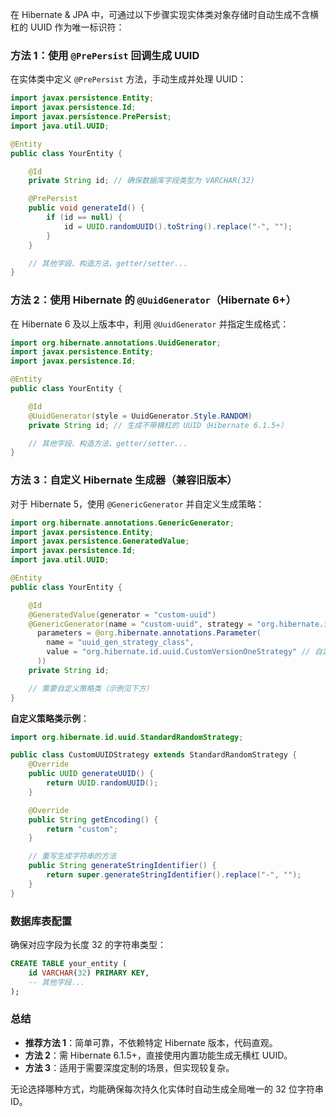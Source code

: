 在 Hibernate & JPA 中，可通过以下步骤实现实体类对象存储时自动生成不含横杠的 UUID 作为唯一标识符：

### 方法 1：使用 `@PrePersist` 回调生成 UUID
在实体类中定义 `@PrePersist` 方法，手动生成并处理 UUID：

```java
import javax.persistence.Entity;
import javax.persistence.Id;
import javax.persistence.PrePersist;
import java.util.UUID;

@Entity
public class YourEntity {

    @Id
    private String id; // 确保数据库字段类型为 VARCHAR(32)

    @PrePersist
    public void generateId() {
        if (id == null) {
            id = UUID.randomUUID().toString().replace("-", "");
        }
    }

    // 其他字段、构造方法、getter/setter...
}
```

### 方法 2：使用 Hibernate 的 `@UuidGenerator`（Hibernate 6+）
在 Hibernate 6 及以上版本中，利用 `@UuidGenerator` 并指定生成格式：

```java
import org.hibernate.annotations.UuidGenerator;
import javax.persistence.Entity;
import javax.persistence.Id;

@Entity
public class YourEntity {

    @Id
    @UuidGenerator(style = UuidGenerator.Style.RANDOM)
    private String id; // 生成不带横杠的 UUID（Hibernate 6.1.5+）

    // 其他字段、构造方法、getter/setter...
}
```

### 方法 3：自定义 Hibernate 生成器（兼容旧版本）
对于 Hibernate 5，使用 `@GenericGenerator` 并自定义生成策略：

```java
import org.hibernate.annotations.GenericGenerator;
import javax.persistence.Entity;
import javax.persistence.GeneratedValue;
import javax.persistence.Id;
import java.util.UUID;

@Entity
public class YourEntity {

    @Id
    @GeneratedValue(generator = "custom-uuid")
    @GenericGenerator(name = "custom-uuid", strategy = "org.hibernate.id.UUIDGenerator",
      parameters = @org.hibernate.annotations.Parameter(
        name = "uuid_gen_strategy_class", 
        value = "org.hibernate.id.uuid.CustomVersionOneStrategy" // 自定义策略去除横杠
      ))
    private String id;

    // 需要自定义策略类（示例见下方）
}
```

**自定义策略类示例**：
```java
import org.hibernate.id.uuid.StandardRandomStrategy;

public class CustomUUIDStrategy extends StandardRandomStrategy {
    @Override
    public UUID generateUUID() {
        return UUID.randomUUID();
    }

    @Override
    public String getEncoding() {
        return "custom";
    }

    // 重写生成字符串的方法
    public String generateStringIdentifier() {
        return super.generateStringIdentifier().replace("-", "");
    }
}
```

### 数据库表配置
确保对应字段为长度 32 的字符串类型：
```sql
CREATE TABLE your_entity (
    id VARCHAR(32) PRIMARY KEY,
    -- 其他字段...
);
```

### 总结
- **推荐方法 1**：简单可靠，不依赖特定 Hibernate 版本，代码直观。
- **方法 2**：需 Hibernate 6.1.5+，直接使用内置功能生成无横杠 UUID。
- **方法 3**：适用于需要深度定制的场景，但实现较复杂。

无论选择哪种方式，均能确保每次持久化实体时自动生成全局唯一的 32 位字符串 ID。